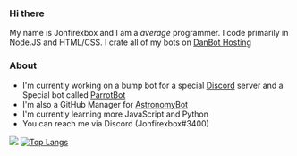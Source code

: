 ### Hi there

My name is Jonfirexbox and I am a _average_ programmer. I code primarily in Node.JS and HTML/CSS. I crate all of my bots on [DanBot Hosting](https://panel.danbot.host)

### About
- I'm currently working on a bump bot for a special [Discord](https://discord.com) server and a Special bot called [ParrotBot](https://github.com/Parrotbot/ParrotBot)
- I'm also a GitHub Manager for [AstronomyBot](https://github.com/astronomybot)
- I'm currently learning more JavaScript and Python
- You can reach me via Discord (Jonfirexbox#3400)

![](https://github-readme-stats.vercel.app/api?username=jonfirexbox&show_icons=true&count_private=true)
[![Top Langs](https://github-readme-stats.vercel.app/api/top-langs/?username=Jonfirexbox)](https://github.com/Jonfirexbox/Jonfirexbox)
